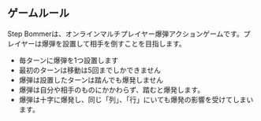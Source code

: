 ## ゲームルール

Step Bommerは、オンラインマルチプレイヤー爆弾アクションゲームです。プレイヤーは爆弾を設置して相手を倒すことを目指します。

- 毎ターンに爆弾を1つ設置します
- 最初のターンは移動は5回までしかできません
- 爆弾は設置したターンは踏んでも爆発しません
- 爆弾は自分や相手のものにかかわらず、踏むと爆発します。
- 爆弾は十字に爆発し、同じ「列」、「行」にいても爆発の影響を受けてしまいます。